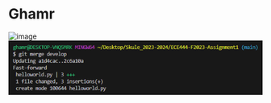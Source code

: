 # Ghamr 
![image](https://github.com/ghamr/Assignment1_repo/assets/50636897/360fa3e8-6518-4d65-94c9-156311337e7b)
![Alt text](image.png)